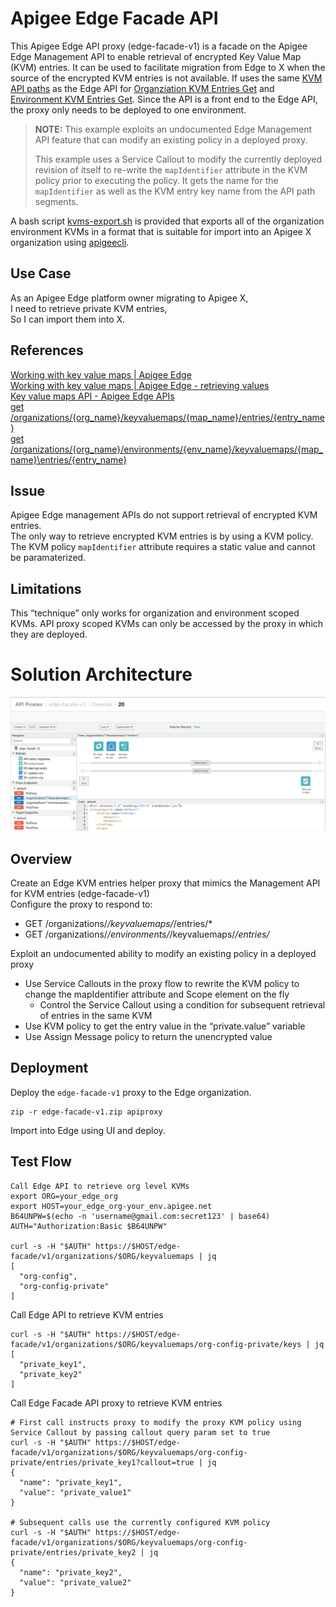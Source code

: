 # Apigee Edge Facade API
This Apigee Edge API proxy (edge-facade-v1) is a facade on the Apigee Edge Management API to enable retrieval of encrypted Key Value Map (KVM) entries.
It can be used to facilitate migration from Edge to X when the source of the encrypted KVM entries is not available.
If uses the same [KVM API paths](https://apidocs.apigee.com/docs/key-value-maps/1/overview) as the Edge API for 
[Organziation KVM Entries Get](https://apidocs.apigee.com/docs/key-value-maps/1/routes/organizations/%7Borg_name%7D/apis/%7Bapi_name%7D/keyvaluemaps/%7Bmap_name%7D/entries/%7Bentry_name%7D/get)
 and [Environment KVM Entries Get](https://apidocs.apigee.com/docs/key-value-maps/1/routes/organizations/%7Borg_name%7D/environments/%7Benv_name%7D/keyvaluemaps/%7Bmap_name%7D/entries/%7Bentry_name%7D/get).
 Since the API is a front end to the Edge API, the proxy only needs to be deployed to one environment.

 > **NOTE:** This example exploits an undocumented Edge Management API feature that can modify an existing policy in a deployed proxy. 
>
> This example uses a Service Callout to modify the currently deployed revision of itself to re-write the `mapIdentifier` attribute in the KVM policy prior to executing the policy.
 It gets the name for the `mapIdentifier` as well as the KVM entry key name from the API path segments.

 A bash script [kvms-export.sh](kvms-export.sh) is provided that exports all of the organization environment KVMs in a format that is suitable for import into an Apigee X organization using [apigeecli](https://github.com/apigee/apigeecli).


## Use Case
As an Apigee Edge platform owner migrating to Apigee X,\
I need to retrieve private KVM entries,\
So I can import them into X.

## References
[Working with key value maps | Apigee Edge](https://docs.apigee.com/api-platform/cache/key-value-maps)\
[Working with key value maps | Apigee Edge - retrieving values](https://docs.apigee.com/api-platform/cache/key-value-maps#managingandusingkvms-retrievingkvms)\
[Key value maps API - Apigee Edge APIs](https://apidocs.apigee.com/content/keyvalue-maps-management-api)\
[get /organizations/{org_name}/keyvaluemaps/{map_name}/entries/{entry_name}](https://apidocs.apigee.com/docs/key-value-maps/1/routes/organizations/%7Borg_name%7D/keyvaluemaps/%7Bmap_name%7D/entries/%7Bentry_name%7D/get)\
[get /organizations/{org_name}/environments/{env_name}/keyvaluemaps/{map_name}\entries/{entry_name}](https://apidocs.apigee.com/docs/key-value-maps/1/routes/organizations/%7Borg_name%7D/environments/%7Benv_name%7D/keyvaluemaps/%7Bmap_name%7D/entries/%7Bentry_name%7D/get)

## Issue
Apigee Edge management APIs do not support retrieval of encrypted KVM entries.\
The only way to retrieve encrypted KVM entries is by using a KVM policy.\
The KVM policy `mapIdentifier` attribute requires a static value and cannot be paramaterized.

## Limitations
This “technique” only works for organization and environment scoped KVMs.
API proxy scoped KVMs can only be accessed by the proxy in which they are deployed.

# Solution Architecture
![API Proxy](proxy-overview.png)

## Overview
Create an Edge KVM entries helper proxy that mimics the Management API for KVM entries (edge-facade-v1)\
Configure the proxy to respond to:
* GET /organizations/*/keyvaluemaps/*/entries/*
* GET /organizations/*/environments/*/keyvaluemaps/*/entries/*

Exploit an undocumented ability to modify an existing policy in a deployed proxy
* Use Service Callouts in the proxy flow to rewrite the KVM policy to change the mapIdentifier attribute and Scope element on the fly
  * Control the Service Callout using a condition for subsequent retrieval of entries in the same KVM
* Use KVM policy to get the entry value in the “private.value” variable
* Use Assign Message policy to return the unencrypted value


## Deployment
Deploy the `edge-facade-v1` proxy to the Edge organization.
```
zip -r edge-facade-v1.zip apiproxy
```
Import into Edge using UI and deploy.



## Test Flow
```
Call Edge API to retrieve org level KVMs
export ORG=your_edge_org
export HOST=your_edge_org-your_env.apigee.net
B64UNPW=$(echo -n 'username@gmail.com:secret123' | base64)
AUTH="Authorization:Basic $B64UNPW"

curl -s -H "$AUTH" https://$HOST/edge-facade/v1/organizations/$ORG/keyvaluemaps | jq
[
  "org-config",
  "org-config-private"
]
```

Call Edge API to retrieve KVM entries
```
curl -s -H "$AUTH" https://$HOST/edge-facade/v1/organizations/$ORG/keyvaluemaps/org-config-private/keys | jq
[
  "private_key1",
  "private_key2"
]
```


Call Edge Facade API proxy to retrieve KVM entries
```
# First call instructs proxy to modify the proxy KVM policy using Service Callout by passing callout query param set to true
curl -s -H "$AUTH" https://$HOST/edge-facade/v1/organizations/$ORG/keyvaluemaps/org-config-private/entries/private_key1?callout=true | jq
{
  "name": "private_key1",
  "value": "private_value1"
}

# Subsequent calls use the currently configured KVM policy
curl -s -H "$AUTH" https://$HOST/edge-facade/v1/organizations/$ORG/keyvaluemaps/org-config-private/entries/private_key2 | jq
{
  "name": "private_key2",
  "value": "private_value2"
}
```


